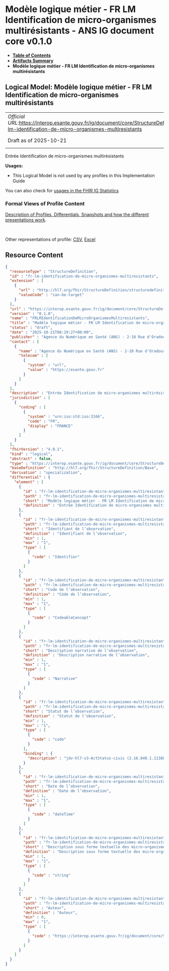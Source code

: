 # Modèle logique métier - FR LM Identification de micro-organismes multirésistants - ANS IG document core v0.1.0

* [**Table of Contents**](toc.md)
* [**Artifacts Summary**](artifacts.md)
* **Modèle logique métier - FR LM Identification de micro-organismes multirésistants**

## Logical Model: Modèle logique métier - FR LM Identification de micro-organismes multirésistants 

| | |
| :--- | :--- |
| *Official URL*:https://interop.esante.gouv.fr/ig/document/core/StructureDefinition/fr-lm-identification-de-micro-organismes-multiresistants | *Version*:0.1.0 |
| Draft as of 2025-10-21 | *Computable Name*:FRLMIdentificationDeMicroOrganismesMultiresistants |

 
Entrée Identification de micro-organismes multirésistants 

**Usages:**

* This Logical Model is not used by any profiles in this Implementation Guide

You can also check for [usages in the FHIR IG Statistics](https://packages2.fhir.org/xig/ans.document.fr.core|current/StructureDefinition/fr-lm-identification-de-micro-organismes-multiresistants)

### Formal Views of Profile Content

 [Description of Profiles, Differentials, Snapshots and how the different presentations work](http://build.fhir.org/ig/FHIR/ig-guidance/readingIgs.html#structure-definitions). 

 

Other representations of profile: [CSV](StructureDefinition-fr-lm-identification-de-micro-organismes-multiresistants.csv), [Excel](StructureDefinition-fr-lm-identification-de-micro-organismes-multiresistants.xlsx) 



## Resource Content

```json
{
  "resourceType" : "StructureDefinition",
  "id" : "fr-lm-identification-de-micro-organismes-multiresistants",
  "extension" : [
    {
      "url" : "http://hl7.org/fhir/StructureDefinition/structuredefinition-type-characteristics",
      "valueCode" : "can-be-target"
    }
  ],
  "url" : "https://interop.esante.gouv.fr/ig/document/core/StructureDefinition/fr-lm-identification-de-micro-organismes-multiresistants",
  "version" : "0.1.0",
  "name" : "FRLMIdentificationDeMicroOrganismesMultiresistants",
  "title" : "Modèle logique métier - FR LM Identification de micro-organismes multirésistants",
  "status" : "draft",
  "date" : "2025-10-21T08:19:27+00:00",
  "publisher" : "Agence du Numérique en Santé (ANS) - 2-10 Rue d'Oradour-sur-Glane, 75015 Paris",
  "contact" : [
    {
      "name" : "Agence du Numérique en Santé (ANS) - 2-10 Rue d'Oradour-sur-Glane, 75015 Paris",
      "telecom" : [
        {
          "system" : "url",
          "value" : "https://esante.gouv.fr"
        }
      ]
    }
  ],
  "description" : "Entrée Identification de micro-organismes multirésistants",
  "jurisdiction" : [
    {
      "coding" : [
        {
          "system" : "urn:iso:std:iso:3166",
          "code" : "FR",
          "display" : "FRANCE"
        }
      ]
    }
  ],
  "fhirVersion" : "4.0.1",
  "kind" : "logical",
  "abstract" : false,
  "type" : "https://interop.esante.gouv.fr/ig/document/core/StructureDefinition/fr-lm-identification-de-micro-organismes-multiresistants",
  "baseDefinition" : "http://hl7.org/fhir/StructureDefinition/Base",
  "derivation" : "specialization",
  "differential" : {
    "element" : [
      {
        "id" : "fr-lm-identification-de-micro-organismes-multiresistants",
        "path" : "fr-lm-identification-de-micro-organismes-multiresistants",
        "short" : "Modèle logique métier - FR LM Identification de micro-organismes multirésistants",
        "definition" : "Entrée Identification de micro-organismes multirésistants"
      },
      {
        "id" : "fr-lm-identification-de-micro-organismes-multiresistants.identifiant",
        "path" : "fr-lm-identification-de-micro-organismes-multiresistants.identifiant",
        "short" : "Identifiant de l’observation",
        "definition" : "Identifiant de l’observation",
        "min" : 1,
        "max" : "1",
        "type" : [
          {
            "code" : "Identifier"
          }
        ]
      },
      {
        "id" : "fr-lm-identification-de-micro-organismes-multiresistants.code",
        "path" : "fr-lm-identification-de-micro-organismes-multiresistants.code",
        "short" : "Code de l’observation",
        "definition" : "Code de l’observation",
        "min" : 1,
        "max" : "1",
        "type" : [
          {
            "code" : "CodeableConcept"
          }
        ]
      },
      {
        "id" : "fr-lm-identification-de-micro-organismes-multiresistants.description",
        "path" : "fr-lm-identification-de-micro-organismes-multiresistants.description",
        "short" : "Description narrative de l’observation",
        "definition" : "Description narrative de l’observation",
        "min" : 1,
        "max" : "1",
        "type" : [
          {
            "code" : "Narrative"
          }
        ]
      },
      {
        "id" : "fr-lm-identification-de-micro-organismes-multiresistants.statut",
        "path" : "fr-lm-identification-de-micro-organismes-multiresistants.statut",
        "short" : "Statut de l’observation",
        "definition" : "Statut de l’observation",
        "min" : 1,
        "max" : "1",
        "type" : [
          {
            "code" : "code"
          }
        ],
        "binding" : {
          "description" : "jdv-hl7-v3-ActStatus-cisis (2.16.840.1.113883.1.11.15933)"
        }
      },
      {
        "id" : "fr-lm-identification-de-micro-organismes-multiresistants.date",
        "path" : "fr-lm-identification-de-micro-organismes-multiresistants.date",
        "short" : "Date de l’observation",
        "definition" : "Date de l’observation",
        "min" : 1,
        "max" : "1",
        "type" : [
          {
            "code" : "dateTime"
          }
        ]
      },
      {
        "id" : "fr-lm-identification-de-micro-organismes-multiresistants.valeur",
        "path" : "fr-lm-identification-de-micro-organismes-multiresistants.valeur",
        "short" : "Description sous forme textuelle des micro-organismes identifiés",
        "definition" : "Description sous forme textuelle des micro-organismes identifiés",
        "min" : 1,
        "max" : "1",
        "type" : [
          {
            "code" : "string"
          }
        ]
      },
      {
        "id" : "fr-lm-identification-de-micro-organismes-multiresistants.auteur",
        "path" : "fr-lm-identification-de-micro-organismes-multiresistants.auteur",
        "short" : "Auteur",
        "definition" : "Auteur",
        "min" : 0,
        "max" : "1",
        "type" : [
          {
            "code" : "https://interop.esante.gouv.fr/ig/document/core/StructureDefinition/fr-lm-auteur"
          }
        ]
      }
    ]
  }
}

```

